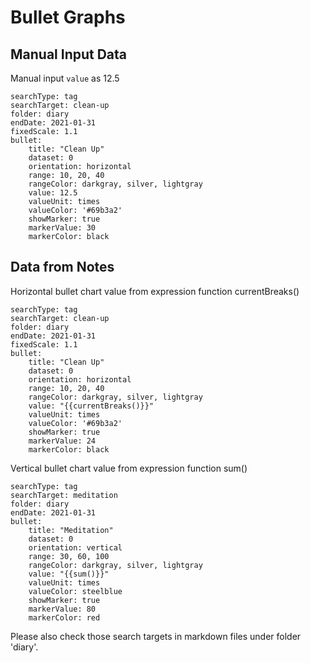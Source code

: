 # Bullet Graphs

## Manual Input Data

Manual input `value` as 12\.5

```tracker
searchType: tag
searchTarget: clean-up
folder: diary
endDate: 2021-01-31
fixedScale: 1.1
bullet:
    title: "Clean Up"
    dataset: 0
    orientation: horizontal
    range: 10, 20, 40
    rangeColor: darkgray, silver, lightgray
    value: 12.5
    valueUnit: times
    valueColor: '#69b3a2'
    showMarker: true
    markerValue: 30
    markerColor: black
```

## Data from Notes

Horizontal bullet chart
value from expression function currentBreaks()

```tracker
searchType: tag
searchTarget: clean-up
folder: diary
endDate: 2021-01-31
fixedScale: 1.1
bullet:
    title: "Clean Up"
    dataset: 0
    orientation: horizontal
    range: 10, 20, 40
    rangeColor: darkgray, silver, lightgray
    value: "{{currentBreaks()}}"
    valueUnit: times
    valueColor: '#69b3a2'
    showMarker: true
    markerValue: 24
    markerColor: black
```

Vertical bullet chart
value from expression function sum()

```tracker
searchType: tag
searchTarget: meditation
folder: diary
endDate: 2021-01-31
bullet:
    title: "Meditation"
    dataset: 0
    orientation: vertical
    range: 30, 60, 100
    rangeColor: darkgray, silver, lightgray
    value: "{{sum()}}"
    valueUnit: times
    valueColor: steelblue
    showMarker: true
    markerValue: 80
    markerColor: red
```

Please also check those search targets in markdown files under folder 'diary'.
